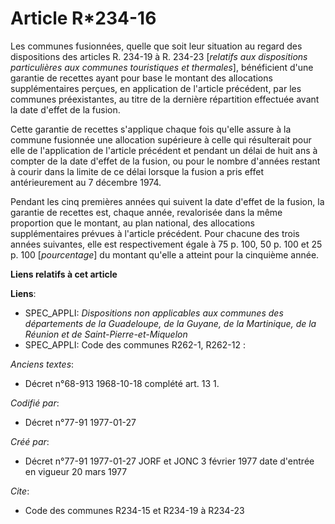 # Article R*234-16

Les communes fusionnées, quelle que soit leur situation au regard des dispositions des articles R. 234-19 à R. 234-23
[*relatifs aux dispositions particulières aux communes touristiques et thermales*], bénéficient d'une garantie de recettes
ayant pour base le montant des allocations supplémentaires perçues, en application de l'article précédent, par les communes
préexistantes, au titre de la dernière répartition effectuée avant la date d'effet de la fusion. 

Cette garantie de recettes s'applique chaque fois qu'elle assure à la commune fusionnée une allocation supérieure à celle qui
résulterait pour elle de l'application de l'article précédent et pendant un délai de huit ans à compter de la date d'effet de
la fusion, ou pour le nombre d'années restant à courir dans la limite de ce délai lorsque la fusion a pris effet
antérieurement au 7 décembre 1974. 

Pendant les cinq premières années qui suivent la date d'effet de la fusion, la garantie de recettes est, chaque année,
revalorisée dans la même proportion que le montant, au plan national, des allocations supplémentaires prévues à l'article
précédent. Pour chacune des trois années suivantes, elle est respectivement égale à 75 p. 100, 50 p. 100 et 25 p. 100
[*pourcentage*] du montant qu'elle a atteint pour la cinquième année.

**Liens relatifs à cet article**

**Liens**:

  - SPEC_APPLI: *Dispositions non applicables aux communes des départements de la Guadeloupe, de la Guyane, de la Martinique, de la Réunion et de Saint-Pierre-et-Miquelon*
  - SPEC_APPLI: Code des communes R262-1, R262-12 :

_Anciens textes_:

  - Décret n°68-913 1968-10-18 complété art. 13 1.

_Codifié par_:

  - Décret n°77-91 1977-01-27

_Créé par_:

  - Décret n°77-91 1977-01-27 JORF et JONC 3 février 1977 date d'entrée en vigueur 20 mars 1977

_Cite_:

  - Code des communes R234-15 et R234-19 à R234-23
